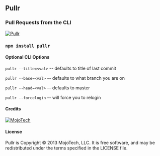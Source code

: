 ## Pullr

### Pull Requests from the CLI

[![Pullr](https://raw.github.com/mojotech/pullr/master/logo.png)](https://github.com/mojotech/pullr)


### `npm install pullr`


#### Optional CLI Options

`pullr --title=<val>` -- defaults to title of last commit

`pullr --base=<val>` -- defaults to what branch you are on

`pullr --head=<val>` -- defaults to master

`pullr --forcelogin` -- will force you to relogin


#### Credits

[![MojoTech](http://www.mojotech.com/press/logo.png)](http://www.mojotech.com)

#### License


Pullr is Copyright © 2013 MojoTech, LLC. It is free software, and may be redistributed under the terms specified in the LICENSE file.